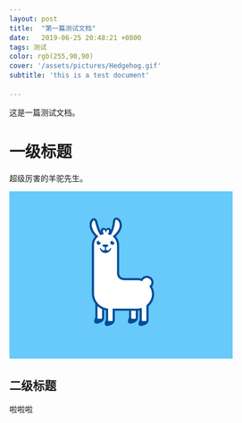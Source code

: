 ```yaml
---
layout: post
title:  "第一篇测试文档"
date:   2019-06-25 20:48:21 +0800
tags: 测试
color: rgb(255,90,90)
cover: '/assets/pictures/Hedgehog.gif'
subtitle: 'this is a test document'

---
```


这是一篇测试文档。

# 一级标题

超级厉害的羊驼先生。

![羊驼](/assets/pictures/003.png)

## 二级标题

啦啦啦